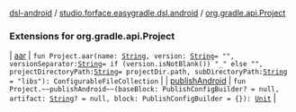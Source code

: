 [dsl-android](../../index.md) / [studio.forface.easygradle.dsl.android](../index.md) / [org.gradle.api.Project](./index.md)

### Extensions for org.gradle.api.Project

| [aar](aar.md) | `fun Project.aar(name: `[`String`](https://kotlinlang.org/api/latest/jvm/stdlib/kotlin/-string/index.html)`, version: `[`String`](https://kotlinlang.org/api/latest/jvm/stdlib/kotlin/-string/index.html)` = "", versionSeparator: `[`String`](https://kotlinlang.org/api/latest/jvm/stdlib/kotlin/-string/index.html)` = if (version.isNotBlank()) "_" else "", projectDirectoryPath: `[`String`](https://kotlinlang.org/api/latest/jvm/stdlib/kotlin/-string/index.html)` = projectDir.path, subDirectoryPath: `[`String`](https://kotlinlang.org/api/latest/jvm/stdlib/kotlin/-string/index.html)` = "libs"): ConfigurableFileCollection` |
| [publishAndroid](publish-android.md) | `fun Project.~~publishAndroid~~(baseBlock: PublishConfigBuilder? = null, artifact: `[`String`](https://kotlinlang.org/api/latest/jvm/stdlib/kotlin/-string/index.html)`? = null, block: PublishConfigBuilder = {}): `[`Unit`](https://kotlinlang.org/api/latest/jvm/stdlib/kotlin/-unit/index.html) |

